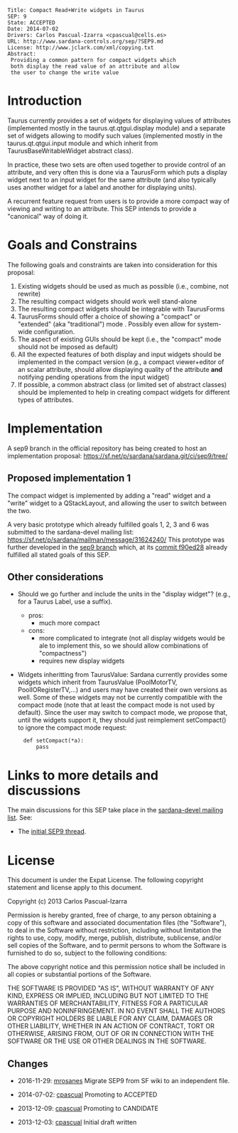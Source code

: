 	Title: Compact Read+Write widgets in Taurus
	SEP: 9
	State: ACCEPTED
	Date: 2014-07-02
	Drivers: Carlos Pascual-Izarra <cpascual@cells.es>
	URL: http://www.sardana-controls.org/sep/?SEP9.md
	License: http://www.jclark.com/xml/copying.txt
	Abstract:
	 Providing a common pattern for compact widgets which
	 both display the read value of an attribute and allow 
	 the user to change the write value



Introduction
============

Taurus currently provides a set of widgets for displaying values of attributes (implemented mostly in the taurus.qt.qtgui.display module) and a separate set of widgets allowing to modify such values (implemented mostly in the taurus.qt.qtgui.input module and which inherit from TaurusBaseWritableWidget abstract class).

In practice, these two sets are often used together to provide control of an attribute, and very often this is done via a TaurusForm which puts a display widget next to an input widget for the same attribute (and also typically uses another widget for a label and another for displaying units).

A recurrent feature request from users is to provide a more compact way of viewing and writing to an attribute. This SEP intends to provide a "canonical" way of doing it.


Goals and Constrains
====================

The following goals and constraints are taken into consideration for this proposal:

1. Existing widgets should be used as much as possible (i.e., combine, not rewrite)
2. The resulting compact widgets should work well stand-alone
3. The resulting compact widgets should be integrable with TaurusForms
4. TaurusForms should offer a choice of showing a "compact" or "extended" (aka "traditional") mode . Possibly even allow for system-wide configuration.
5. The aspect of existing GUIs should be kept (i.e., the "compact" mode should not be imposed as default)
6. All the expected features of both display and input widgets should be implemented in the compact version (e.g., a compact viewer+editor of an scalar attribute, should allow displaying quality of the attribute **and** notifying pending operations from the input widget)
7. If possible, a common abstract class (or limited set of abstract classes) should be implemented to help in creating compact widgets for different types of attributes. 

Implementation
==============

A sep9 branch in the official repository has being created to host an implementation proposal:
https://sf.net/p/sardana/sardana.git/ci/sep9/tree/

Proposed implementation 1
-------------------------
The compact widget is implemented by adding a "read" widget and a "write" widget to a QStackLayout, and allowing the user to switch between the two.

A very basic prototype which already fulfilled goals 1, 2, 3 and 6 was submitted to the sardana-devel mailing list:
https://sf.net/p/sardana/mailman/message/31624240/
This prototype was further developed in the [sep9 branch](https://sourceforge.net/p/sardana/sardana.git/ci/sep9/tree/) which, at its [commit f90ed28](https://sourceforge.net/p/sardana/sardana.git/ci/f90ed285c5ccb0295389426dd1eeef1205c0aea1/) already fulfilled all stated goals of this SEP.


Other considerations
--------------------

- Should we go further and include the units in the "display widget"? (e.g., for a Taurus Label, use a suffix).
    - pros: 
        - much more compact
    - cons: 
        - more complicated to integrate (not all display widgets would be ale to implement this, so we should allow combinations of "compactness")
        - requires new display widgets

- Widgets inheritting from TaurusValue: Sardana currently provides some widgets which inherit from TaurusValue (PoolMotorTV, PoolIORegisterTV,...) and users may have created their own versions as well. Some of these widgets may not be currently compatible with the compact mode (note that at least the compact mode is not used by default). Since the user may switch to compact mode, we propose that, until the widgets support it, they should just reimplement setCompact() to ignore the compact mode request:

~~~~~
     def setCompact(*a):
         pass
~~~~~

Links to more details and discussions
=====================================

The main discussions for this SEP take place in the [sardana-devel mailing list](https://sourceforge.net/p/sardana/mailman/). See:
- The [initial SEP9 thread](https://sourceforge.net/p/sardana/mailman/message/31709538/).


License
=======

This document is under the Expat License. The following copyright statement and license apply to this document.

Copyright (c) 2013  Carlos Pascual-Izarra

Permission is hereby granted, free of charge, to any person obtaining
a copy of this software and associated documentation files (the
"Software"), to deal in the Software without restriction, including
without limitation the rights to use, copy, modify, merge, publish,
distribute, sublicense, and/or sell copies of the Software, and to
permit persons to whom the Software is furnished to do so, subject to
the following conditions:

The above copyright notice and this permission notice shall be included
in all copies or substantial portions of the Software.

THE SOFTWARE IS PROVIDED "AS IS", WITHOUT WARRANTY OF ANY KIND,
EXPRESS OR IMPLIED, INCLUDING BUT NOT LIMITED TO THE WARRANTIES OF
MERCHANTABILITY, FITNESS FOR A PARTICULAR PURPOSE AND NONINFRINGEMENT.
IN NO EVENT SHALL THE AUTHORS OR COPYRIGHT HOLDERS BE LIABLE FOR ANY
CLAIM, DAMAGES OR OTHER LIABILITY, WHETHER IN AN ACTION OF CONTRACT,
TORT OR OTHERWISE, ARISING FROM, OUT OF OR IN CONNECTION WITH THE
SOFTWARE OR THE USE OR OTHER DEALINGS IN THE SOFTWARE.

Changes
-------

* 2016-11-29: 
 [mrosanes](https://github.com/sagiss) Migrate SEP9 from SF wiki to an independent file.

* 2014-07-02:
  [cpascual](https://sourceforge.net/u/cpascual/) Promoting to ACCEPTED

* 2013-12-09:
  [cpascual](https://sourceforge.net/u/cpascual/) Promoting to CANDIDATE

* 2013-12-03:
  [cpascual](https://sourceforge.net/u/cpascual/) Initial draft written



